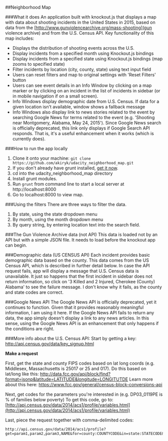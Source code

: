 ##Neighborhood Map


###What it does
An application built with knockout.js that displays a map with data about shooting incidents in the United States in 2015, based on data from the [http://www.gunviolencearchive.org/mass-shooting](gun violence archive) and from the U.S. Census API. Key functionality of this map includes:
* Displays the distribution of shooting events across the U.S. 
* Display incidents from a specified month using Knockout.js bindings
* Display incidents from a specified state using Knockout.js bindings (map zooms to specified state)
* Filter incidents by location (city, county, state) using text input field
* Users can reset filters and map to original settings with 'Reset Filters' button
* Users can see event details in an Info Window by clicking on a map marker or by clicking on an incident in the list of incidents in sidebar (or in mobile navigation if on a small screen).
* Info Windows display demographic date from U.S. Census. If data for a given location isn't available, window shows a fallback message
* Info Windows also display link to news stories related to the event by searching Google News for terms related to the event (e.g. 'Shooting near Montgomery, Alabama, May 24, 2015'). Since Google News search is officially deprecated, this link only displays if Google Search API responds. That is, it's a useful enhancement when it works (which is currently does).

###How to run the app locally
1. Clone it onto your machine: `git clone https://github.com/akiryk/udacity_neighborhood_map.git`
2. If you don't already have grunt installed, [get it now](http://gruntjs.com/).
3. cd into the udacity_neighborhood_map directory
4. Install grunt modules.
5. Run `grunt` from command line to start a local server at http://localhost:8000
6. Go to localhost:8000 to view map.

###Using the filters
There are three ways to filter the data.
1. By state, using the state dropdown menu
2. By month, using the month dropdown menu
3. By query string, by entering location text into the search field. 

###The Gun Violence Archive data (not API)
This data is loaded not by an API but with a simple JSON file. It needs to load before the knockout app can begin.

###Demographic data (US CENSUS API)
Each incident provides basic demographic data based on the county. This data comes from the US Census API, which is described in further detail below. In case the API request fails, app will display a message that U.S. Census data is unavailable. It just so happens that the first incident in sidebar does not return information, so click on '3 Killed and 2 Injured, Cherokee (County) Alabama' to see the failure message. I don't know why it fails, as the county and state codes are correct. 

###Google News API
The Google News API is officially deprecated, yet it continues to function. Given that it provides reasonably meaningful information, I am using it here. If the Google News API fails to return any data, the app simply doesn't display a link to any news articles. In this sense, using the Google News API is an enhancement that only happens if the conditions are right.


###More info about the U.S. Census API:
Start by getting a key: http://api.census.gov/data/key_signup.html

**Make a request**

First, get the state and county FIPS codes based on lat long coords (e.g. Middlesex, Massachusetts is 25017 or 25 and 017). Do this based on lat/long like this:
http://data.fcc.gov/api/block/find?format=jsonp&latitude=LATITUDE&longitude=LONGITUTDE
Learn more about this here:
https://www.fcc.gov/general/census-block-conversions-api

Next, get codes for the parameters you're interested in (e.g. DP03_0119PE is % of families below poverty)
To get this code, go to: [http://api.census.gov/data/2014/acs1/profile/variables.html](http://api.census.gov/data/2014/acs1/profile/variables.html)

Last, piece the request together with comma-delimited codes:

    http://api.census.gov/data/2014/acs1/profile?get=param1,param2,param3,NAME&for=county:COUNTYCODE&in=state:STATECODE&key=API_KEY